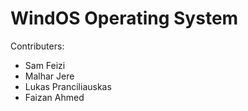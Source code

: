 # WindOS Operating System
Contributers:
  - Sam Feizi
  - Malhar Jere
  - Lukas Pranciliauskas
  - Faizan Ahmed
